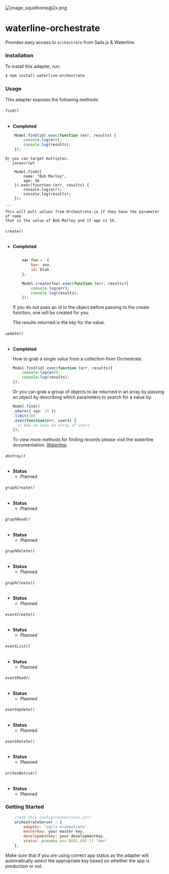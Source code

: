 ![image_squidhome@2x.png](http://i.imgur.com/RIvu9.png)

# waterline-orchestrate

Provides easy access to `orchestrate` from Sails.js & Waterline.

### Installation

To install this adapter, run:

```sh
$ npm install waterline-orchestrate
```




### Usage

This adapter exposes the following methods:

###### `find()`

+ **Completed**
```javascript
    Model.find(id).exec(function (err, results) {
        console.log(err);
        console.log(results);
    });
```
    Or you can target multiples.
    ```javascript

        Model.find({
            name: "Bob Marley",
            age: 16
        }).exec(function (err, results) {
            console.log(err);
            console.log(results);
        });

    ```
    This will pull values from Orchestrate.io if they have the parameter of name
    that is the value of Bob Marley and if age is 16.

###### `create()`

+ **Completed**
    ```javascript

        var foo =  {
            bar: zoo,
            id: blah
        };

        Model.create(foo).exec(function (err, results){
            console.log(err);
            console.log(results);
        });

    ```

    If you do not pass an id to the object before passing to the create
    function, one will be created for you.

    The results returned is the key for the value.

###### `update()`

+ **Completed**

    How to grab a single value from a collection from Orchestrate.

    ```javascript
    Model.find(id).exec(function (err, results){
        console.log(err);
        console.log(results);
    });
    ```

    Or you can grab a group of objects to be returned in an array by passing an
    object by describing which parameters to search for a value by.

    ```javascript
    Model.find()
    .where({ age: 21 })
    .limit(10)
    .exec(function(err, users) {
      // Now we have an array of users
    });
    ```

    To view more methods for finding records please visit the waterline
    documentation. [Waterline](https://github.com/balderdashy/waterline).
###### `destroy()`

+ **Status**
  + Planned

###### `graphCreate()`

+ **Status**
  + Planned

###### `graphRead()`

+ **Status**
  + Planned

###### `graphDelete()`

+ **Status**
  + Planned

###### `graphCreate()`

+ **Status**
  + Planned

###### `eventCreate()`

+ **Status**
  + Planned

###### `eventList()`

+ **Status**
  + Planned

###### `eventRead()`

+ **Status**
  + Planned

###### `eventUpdate()`

+ **Status**
  + Planned

###### `eventDelete()`

+ **Status**
  + Planned

###### `orchesNative()`

+ **Status**
  + Planned

### Getting Started
```javascript
    /*Add this config/connections.js*/
    orchestrateServer : {
        adapter: "sails-orchestrate",
        masterkey: your master key,
        developmentkey: your developmentkey,
        status: process.env.NODE_ENV || "dev"
    },
```
Make sure that if you are using correct app status as the adapter
will automatically select the appropriate key based on whether the app
is production or not.
